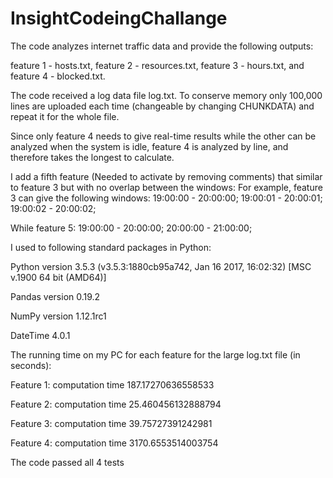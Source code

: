 # InsightCodeingChallange

The code analyzes internet traffic data and provide the following outputs:

feature 1 - hosts.txt, 
feature 2 - resources.txt, 
feature 3 - hours.txt, 
and feature 4 - blocked.txt. 

The code received a log data file log.txt. To conserve memory only 100,000 lines are uploaded each time (changeable by changing CHUNKDATA) and repeat it for the whole file. 

Since only feature 4 needs to give real-time results while the other can be analyzed when the system is idle, feature 4 is analyzed by line, and therefore takes the longest to calculate.

I add a fifth feature (Needed to activate by removing comments) that similar to feature 3 but with no overlap between the windows: For example, feature 3 can give the following windows:
19:00:00 - 20:00:00; 
19:00:01 - 20:00:01; 
19:00:02 - 20:00:02; 

While feature 5:
19:00:00 - 20:00:00; 
20:00:00 - 21:00:00; 

I used to following standard packages in Python:

Python version 3.5.3 (v3.5.3:1880cb95a742, Jan 16 2017, 16:02:32) [MSC v.1900 64 bit (AMD64)]

Pandas version 0.19.2

NumPy version 1.12.1rc1

DateTime 4.0.1

The running time on my PC for each feature for the large log.txt file (in seconds):

Feature 1: computation time 187.17270636558533

Feature 2: computation time 25.460456132888794

Feature 3: computation time 39.75727391242981

Feature 4: computation time 3170.6553514003754


The code passed all 4 tests
